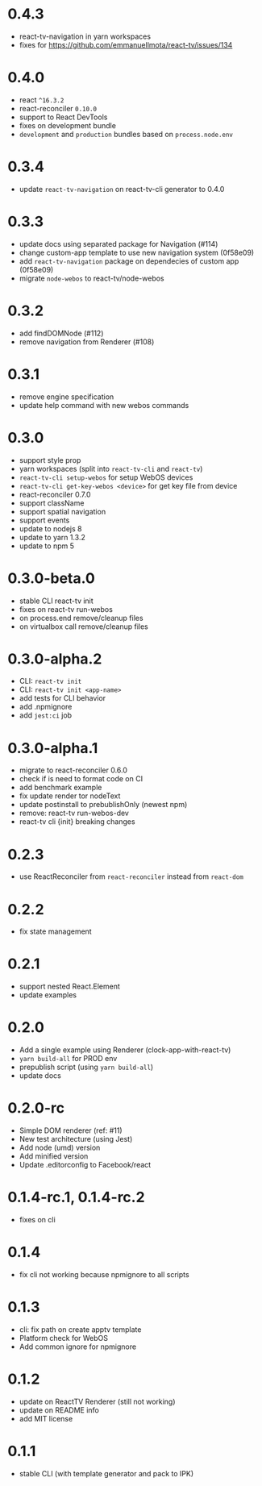 # 0.4.3

- react-tv-navigation in yarn workspaces
- fixes for https://github.com/emmanuellmota/react-tv/issues/134

# 0.4.0

- react `^16.3.2`
- react-reconciler `0.10.0`
- support to React DevTools
- fixes on development bundle
- `development` and `production` bundles based on `process.node.env`

# 0.3.4

- update `react-tv-navigation` on react-tv-cli generator to 0.4.0

# 0.3.3

- update docs using separated package for Navigation (#114)
- change custom-app template to use new navigation system (0f58e09)
- add `react-tv-navigation` package on dependecies of custom app (0f58e09)
- migrate `node-webos` to react-tv/node-webos

# 0.3.2

- add findDOMNode (#112)
- remove navigation from Renderer (#108)

# 0.3.1

- remove engine specification
- update help command with new webos commands

# 0.3.0

- support style prop
- yarn workspaces (split into `react-tv-cli` and `react-tv`)
- `react-tv-cli setup-webos` for setup WebOS devices
- `react-tv-cli get-key-webos <device>` for get key file from device
- react-reconciler 0.7.0
- support className
- support spatial navigation
- support events
- update to nodejs 8
- update to yarn 1.3.2
- update to npm 5

# 0.3.0-beta.0

- stable CLI react-tv init
- fixes on react-tv run-webos
- on process.end remove/cleanup files
- on virtualbox call remove/cleanup files

# 0.3.0-alpha.2

- CLI: `react-tv init`
- CLI: `react-tv init <app-name>`
- add tests for CLI behavior
- add .npmignore
- add `jest:ci` job

# 0.3.0-alpha.1

- migrate to react-reconciler 0.6.0
- check if is need to format code on CI
- add benchmark example
- fix update render tor nodeText
- update postinstall to prebublishOnly (newest npm)
- remove: react-tv run-webos-dev
- react-tv cli {init} breaking changes

# 0.2.3

- use ReactReconciler from `react-reconciler` instead from `react-dom`

# 0.2.2

- fix state management

# 0.2.1

- support nested React.Element
- update examples

# 0.2.0

- Add a single example using Renderer (clock-app-with-react-tv)
- `yarn build-all` for PROD env
- prepublish script (using `yarn build-all`)
- update docs

# 0.2.0-rc

- Simple DOM renderer (ref: #11)
- New test architecture (using Jest)
- Add node (umd) version
- Add minified version
- Update .editorconfig to Facebook/react

# 0.1.4-rc.1, 0.1.4-rc.2

- fixes on cli

# 0.1.4

- fix cli not working because npmignore to all scripts

# 0.1.3

- cli: fix path on create apptv template
- Platform check for WebOS
- Add common ignore for npmignore

# 0.1.2

- update on ReactTV Renderer (still not working)
- update on README info
- add MIT license

# 0.1.1

- stable CLI (with template generator and pack to IPK)
